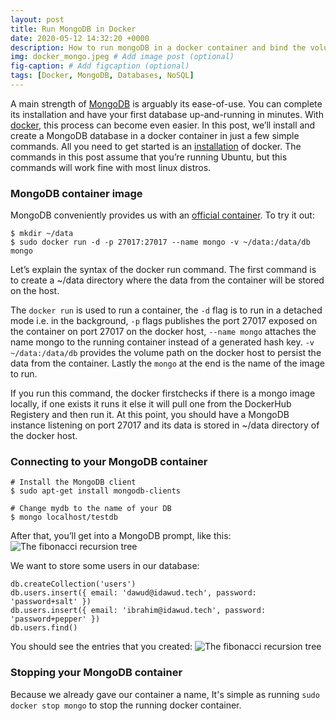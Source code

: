 ```yaml
---
layout: post
title: Run MongoDB in Docker
date: 2020-05-12 14:32:20 +0000
description: How to run mongoDB in a docker container and bind the volume to the system's volume  # Add post description (optional)
img: docker_mongo.jpeg # Add image post (optional)
fig-caption: # Add figcaption (optional)
tags: [Docker, MongoDB, Databases, NoSQL]
---
```


A main strength of [MongoDB](https://www.mongodb.org/) is arguably its ease-of-use. You can complete its installation and have your first database up-and-running in minutes. With [docker](https://www.docker.com/), this process can become even easier. In this post, we’ll install and create a MongoDB database in a docker container in just a few simple commands.
All you need to get started is an [installation](https://docs.docker.com/installation/#installation) of docker. The commands in this post assume that you’re running Ubuntu, but this commands will work fine with most linux distros.

### MongoDB container image
MongoDB conveniently provides us with an [official container](https://registry.hub.docker.com/_/mongo/). To try it out:

```
$ mkdir ~/data
$ sudo docker run -d -p 27017:27017 --name mongo -v ~/data:/data/db mongo
```
Let’s explain the syntax of the docker run command.
The first command is to create a ~/data directory where the data from the container will be stored on the host.

The `docker run` is used to run a container, the  `-d` flag is to run in a detached mode i.e. in the background, `-p` flags publishes the port 27017 exposed on the container on port 27017 on the docker host, `--name mongo` attaches the name mongo to the running container instead of a generated hash key.
`-v ~/data:/data/db` provides the volume path on the docker host to persist the data from the container. Lastly the `mongo` at the end is the name of the image to run.

If you run this command, the docker firstchecks if there is a mongo image locally, if one exists it runs it else it will pull one from the DockerHub Registery and then run it.
At this point, you should have a MongoDB instance listening on port 27017 and its data is stored in ~/data directory of the docker host.

### Connecting to your MongoDB container
```
# Install the MongoDB client
$ sudo apt-get install mongodb-clients 

# Change mydb to the name of your DB
$ mongo localhost/testdb
```
After that, you’ll get into a MongoDB prompt, like this:
![The fibonacci recursion tree]({{site.baseurl}}/assets/img/support/mongodb-start.png)

We want to store some users in our database:

```
db.createCollection('users')
db.users.insert({ email: 'dawud@idawud.tech', password: 'password+salt' })
db.users.insert({ email: 'ibrahim@idawud.tech', password: 'password+pepper' })
db.users.find()
```

You should see the entries that you created:
![The fibonacci recursion tree]({{site.baseurl}}/assets/img/support/mongodb-insert-select.png)


### Stopping your MongoDB container
Because we already gave our container a name, It's simple as running `sudo docker stop mongo` to stop the running docker container.